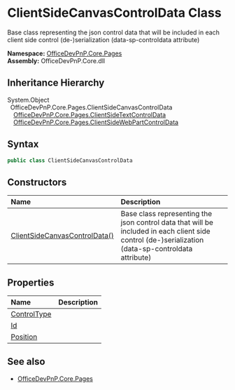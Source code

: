# ClientSideCanvasControlData Class
 Base class representing the json control data that will be included in each client side control (de-)serialization (data-sp-controldata attribute)   

**Namespace:** [OfficeDevPnP.Core.Pages](OfficeDevPnP.Core.Pages.md)  
**Assembly:** OfficeDevPnP.Core.dll  
## Inheritance Hierarchy
System.Object  
&ensp;OfficeDevPnP.Core.Pages.ClientSideCanvasControlData  
&emsp;[OfficeDevPnP.Core.Pages.ClientSideTextControlData](OfficeDevPnP.Core.Pages.ClientSideTextControlData.md)  
&emsp;[OfficeDevPnP.Core.Pages.ClientSideWebPartControlData](OfficeDevPnP.Core.Pages.ClientSideWebPartControlData.md)  
## Syntax
```C#
public class ClientSideCanvasControlData
```
## Constructors
|**Name**|**Description**|
|:-----|:-----|
| [ClientSideCanvasControlData()](OfficeDevPnP.Core.Pages.ClientSideCanvasControlData.ctor1.md) |  Base class representing the json control data that will be included in each client side control (de-)serialization (data-sp-controldata attribute) 
## Properties
|**Name**|**Description**|
|:-----|:-----|
| [ControlType](OfficeDevPnP.Core.Pages.ClientSideCanvasControlData.ControlType.md) | 
| [Id](OfficeDevPnP.Core.Pages.ClientSideCanvasControlData.Id.md) | 
| [Position](OfficeDevPnP.Core.Pages.ClientSideCanvasControlData.Position.md) | 
## See also
- [OfficeDevPnP.Core.Pages](OfficeDevPnP.Core.Pages.md)
